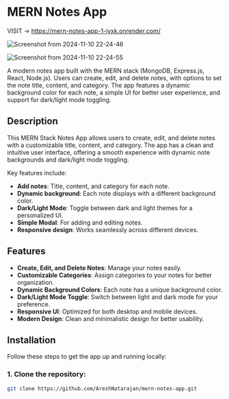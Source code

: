 # MERN Notes App

VISIT  -> https://mern-notes-app-1-iyxk.onrender.com/


![Screenshot from 2024-11-10 22-24-46](https://github.com/user-attachments/assets/2dd7f705-7090-483f-8b07-00c9410e76e5)

![Screenshot from 2024-11-10 22-24-55](https://github.com/user-attachments/assets/eebb2802-af41-4767-bc19-801d66c64b89)


A modern notes app built with the MERN stack (MongoDB, Express.js, React, Node.js). Users can create, edit, and delete notes, with options to set the note title, content, and category. The app features a dynamic background color for each note, a simple UI for better user experience, and support for dark/light mode toggling.


## Description

This MERN Stack Notes App allows users to create, edit, and delete notes with a customizable title, content, and category. The app has a clean and intuitive user interface, offering a smooth experience with dynamic note backgrounds and dark/light mode toggling. 

Key features include:
- **Add notes**: Title, content, and category for each note.
- **Dynamic background**: Each note displays with a different background color.
- **Dark/Light Mode**: Toggle between dark and light themes for a personalized UI.
- **Simple Modal**: For adding and editing notes.
- **Responsive design**: Works seamlessly across different devices.

## Features

- **Create, Edit, and Delete Notes**: Manage your notes easily.
- **Customizable Categories**: Assign categories to your notes for better organization.
- **Dynamic Background Colors**: Each note has a unique background color.
- **Dark/Light Mode Toggle**: Switch between light and dark mode for your preference.
- **Responsive UI**: Optimized for both desktop and mobile devices.
- **Modern Design**: Clean and minimalistic design for better usability.

## Installation

Follow these steps to get the app up and running locally:

### 1. Clone the repository:
```bash
git clone https://github.com/AreshNatarajan/mern-notes-app.git
